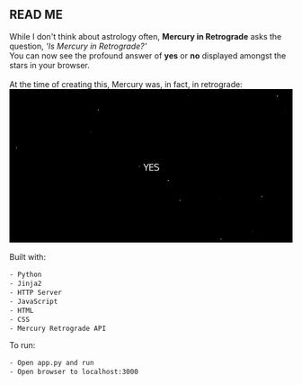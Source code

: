 ## READ ME
While I don't think about astrology often, **Mercury in Retrograde** asks the question, _'Is Mercury in Retrograde?'_  <br>
You can now see the profound answer of **yes** or **no** displayed amongst the stars in your browser. <br><br>
At the time of creating this, Mercury was, in fact, in retrograde:
![](retrograde.gif)

Built with:
```
- Python
- Jinja2
- HTTP Server
- JavaScript
- HTML
- CSS
- Mercury Retrograde API
```

To run:
```
- Open app.py and run
- Open browser to localhost:3000
```
